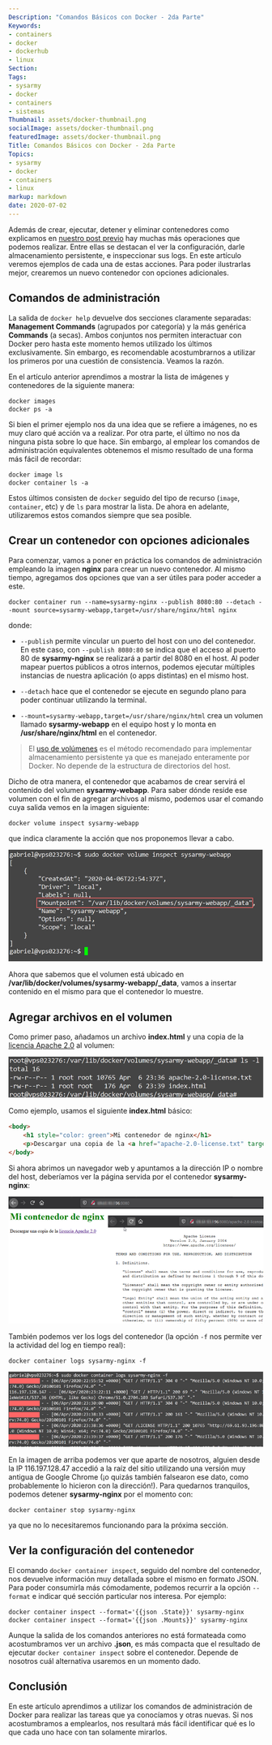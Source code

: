 ```yaml
---
Description: "Comandos Básicos con Docker - 2da Parte"
Keywords:
- containers 
- docker
- dockerhub
- linux
Section: 
Tags:
- sysarmy
- docker
- containers
- sistemas
Thumbnail: assets/docker-thumbnail.png
socialImage: assets/docker-thumbnail.png
featuredImage: assets/docker-thumbnail.png
Title: Comandos Básicos con Docker - 2da Parte
Topics:
- sysarmy
- docker
- containers
- linux
markup: markdown
date: 2020-07-02
---
```


Además de crear, ejecutar, detener y eliminar contenedores como explicamos en [nuestro post previo](posts/docker-comandos-basicos-primera-parte) hay muchas más operaciones que podemos realizar. Entre ellas se destacan el ver la configuración, darle almacenamiento persistente, e inspeccionar sus logs. En este artículo veremos ejemplos de cada una de estas acciones. Para poder ilustrarlas mejor, crearemos un nuevo contenedor con opciones adicionales.

## Comandos de administración

La salida de `docker help` devuelve dos secciones claramente separadas: **Management Commands** (agrupados por categoría) y la más genérica **Commands** (a secas). Ambos conjuntos nos permiten interactuar con Docker pero hasta este momento hemos utilizado los últimos exclusivamente. Sin embargo, es recomendable acostumbrarnos a utilizar los primeros por una cuestión de consistencia. Veamos la razón.

En el artículo anterior aprendimos a mostrar la lista de imágenes y contenedores de la siguiente manera:

    docker images
    docker ps -a

Si bien el primer ejemplo nos da una idea que se refiere a imágenes, no es muy claro qué acción va a realizar. Por otra parte, el último no nos da ninguna pista sobre lo que hace. Sin embargo, al emplear los comandos de administración equivalentes obtenemos el mismo resultado de una forma más fácil de recordar:

    docker image ls
    docker container ls -a

Estos últimos consisten de `docker` seguido del tipo de recurso (`image`, `container`, etc) y de `ls` para mostrar la lista. De ahora en adelante, utilizaremos estos comandos siempre que sea posible.

## Crear un contenedor con opciones adicionales

Para comenzar, vamos a poner en práctica los comandos de administración empleando la imagen **nginx** para crear un nuevo contenedor. Al mismo tiempo, agregamos dos opciones que van a ser útiles para poder acceder a este. 

    docker container run --name=sysarmy-nginx --publish 8080:80 --detach --mount source=sysarmy-webapp,target=/usr/share/nginx/html nginx

donde:

- `--publish` permite vincular un puerto del host con uno del contenedor. En este caso, con `--publish 8080:80` se indica que el acceso al puerto 80 de **sysarmy-nginx** se realizará a partir del 8080 en el host. Al poder mapear puertos públicos a otros internos, podemos ejecutar múltiples instancias de nuestra aplicación (o apps distintas) en el mismo host.

- `--detach` hace que el contenedor se ejecute en segundo plano para poder continuar utilizando la terminal.

- `--mount=sysarmy-webapp,target=/usr/share/nginx/html` crea un volumen llamado **sysarmy-webapp** en el equipo host y lo monta en **/usr/share/nginx/html** en el contenedor. 

> El [uso de volúmenes](https://docs.docker.com/storage/volumes/) es el método recomendado para implementar almacenamiento persistente ya que es manejado enteramente por Docker. No depende de la estructura de directorios del host.

Dicho de otra manera, el contenedor que acabamos de crear servirá el contenido del volumen **sysarmy-webapp**. Para saber dónde reside ese volumen con el fin de agregar archivos al mismo, podemos usar el comando cuya salida vemos en la imagen siguiente:

    docker volume inspect sysarmy-webapp

que indica claramente la acción que nos proponemos llevar a cabo.

![Inspeccionar volumen utilizado en el contenedor](assets/docker-volume-inspect-1.png)

Ahora que sabemos que el volumen está ubicado en **/var/lib/docker/volumes/sysarmy-webapp/_data**, vamos a insertar contenido en el mismo para que el contenedor lo muestre.

## Agregar archivos en el volumen

Como primer paso, añadamos un archivo **index.html** y una copia de la [licencia Apache 2.0](https://github.com/moby/moby/blob/master/LICENSE) al volumen:

![Agregar archivos a un volumen](assets/docker-agregar-archivos-volumen-1.png)

Como ejemplo, usamos el siguiente **index.html** básico:

```html
<body>
    <h1 style="color: green">Mi contenedor de nginx</h1>
    <p>Descargar una copia de la <a href="apache-2.0-license.txt" target="_blank">licencia Apache 2.0</a></p>
</body>
```

Si ahora abrimos un navegador web y apuntamos a la dirección IP o nombre del host, deberíamos ver la página servida por el contenedor **sysarmy-nginx**:

![Comprobar que el contenedor funciona correctamente](assets/docker-nginx-servir-archivos-1.png)

También podemos ver los logs del contenedor (la opción `-f` nos permite ver la actividad del log en tiempo real):

    docker container logs sysarmy-nginx -f

![Inspeccionar los logs del contenedor](assets/docker-container-logs.png)

En la imagen de arriba podemos ver que aparte de nosotros, alguien desde la IP 116.197.128.47 accedió a la raíz del sitio utilizando una versión muy antigua de Google Chrome (¡o quizás también falsearon ese dato, como probablemente lo hicieron con la dirección!). Para quedarnos tranquilos, podemos detener **sysarmy-nginx** por el momento con:

    docker container stop sysarmy-nginx

ya que no lo necesitaremos funcionando para la próxima sección.

## Ver la configuración del contenedor

El comando `docker container inspect`, seguido del nombre del contenedor, nos devuelve información muy detallada sobre el mismo en formato JSON. Para poder consumirla más cómodamente, podemos recurrir a la opción `--format` e indicar qué sección particular nos interesa. Por ejemplo:

    docker container inspect --format='{{json .State}}' sysarmy-nginx 
    docker container inspect --format='{{json .Mounts}}' sysarmy-nginx

Aunque la salida de los comandos anteriores no está formateada como acostumbramos ver un archivo **.json**, es más compacta que el resultado de ejecutar `docker container inspect` sobre el contenedor. Depende de nosotros cuál alternativa usaremos en un momento dado.

## Conclusión

En este artículo aprendimos a utilizar los comandos de administración de Docker para realizar las tareas que ya conocíamos y otras nuevas. Si nos acostumbramos a emplearlos, nos resultará más fácil identificar qué es lo que cada uno hace con tan solamente mirarlos.
